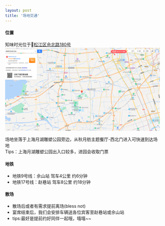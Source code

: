 ```yaml
---
layout: post
title: '场地交通'
---
```

#### 位置  
知味时光位于📍[松江区佘北路180号](https://map.baidu.com/poi/%E7%BB%87%E5%91%B3%E6%97%B6%E5%85%89(%E6%9D%BE%E6%B1%9F%E5%BA%97)/@13492159.66,3628121.11,13z?uid=6e5daa33580b7eae2fe67bb9&ugc_type=3&ugc_ver=1&device_ratio=2&compat=1&pcevaname=pc4.1&querytype=detailConInfo&da_src=shareurl)
![pic1](/assets/img/zhiweishiguang/飞书20220213-104348.png "1")

场地坐落于上海月湖雕塑公园旁边，从秋月舫主题餐厅-西北门进入可快速到达场地    
Tips：上海月湖雕塑公园出入口较多，进园会收取门票         

#### 地铁  
- 地铁9号线：佘山站 驾车4公里 约6分钟   
- 地铁17号线：赵巷站 驾车8公里 约18分钟   

#### 散场
- 散场后或者有需求提前离场(bless not)     
- 宴席结束后，我们会安排车辆送各位宾客至赵巷站或佘山站   
- tips:最好是提前约好同伴一起哦，嘻嘻~~  
